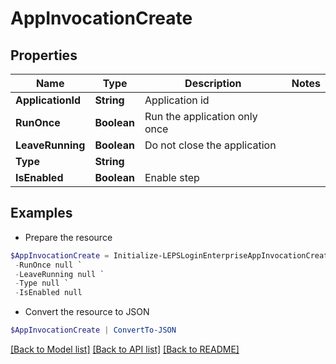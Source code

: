 # AppInvocationCreate
## Properties

Name | Type | Description | Notes
------------ | ------------- | ------------- | -------------
**ApplicationId** | **String** | Application id | 
**RunOnce** | **Boolean** | Run the application only once | 
**LeaveRunning** | **Boolean** | Do not close the application | 
**Type** | **String** |  | 
**IsEnabled** | **Boolean** | Enable step | 

## Examples

- Prepare the resource
```powershell
$AppInvocationCreate = Initialize-LEPSLoginEnterpriseAppInvocationCreate  -ApplicationId null `
 -RunOnce null `
 -LeaveRunning null `
 -Type null `
 -IsEnabled null
```

- Convert the resource to JSON
```powershell
$AppInvocationCreate | ConvertTo-JSON
```

[[Back to Model list]](../README.md#documentation-for-models) [[Back to API list]](../README.md#documentation-for-api-endpoints) [[Back to README]](../README.md)

